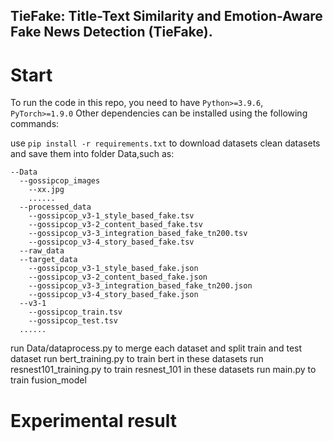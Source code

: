 ## TieFake: Title-Text Similarity and Emotion-Aware Fake News Detection (TieFake).
# Start

To run the code in this repo, you need to have `Python>=3.9.6`, `PyTorch>=1.9.0`
Other dependencies can be installed using the following commands:

use `pip install -r requirements.txt` to download datasets
clean datasets and save them into folder Data,such as:
```
--Data
  --gossipcop_images
    --xx.jpg
    ......
  --processed_data
    --gossipcop_v3-1_style_based_fake.tsv
    --gossipcop_v3-2_content_based_fake.tsv
    --gossipcop_v3-3_integration_based_fake_tn200.tsv
    --gossipcop_v3-4_story_based_fake.tsv
  --raw_data
  --target_data
    --gossipcop_v3-1_style_based_fake.json
    --gossipcop_v3-2_content_based_fake.json
    --gossipcop_v3-3_integration_based_fake_tn200.json
    --gossipcop_v3-4_story_based_fake.json
  --v3-1
    --gossipcop_train.tsv
    --gossipcop_test.tsv
  ......
```

run Data/dataprocess.py to merge each dataset and split train and test dataset
run bert_training.py to train bert in these datasets
run resnest101_training.py to train resnest_101 in these datasets
run main.py to train fusion_model

# Experimental result 



